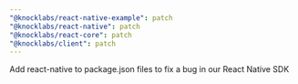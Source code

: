 ```yaml
---
"@knocklabs/react-native-example": patch
"@knocklabs/react-native": patch
"@knocklabs/react-core": patch
"@knocklabs/client": patch
---
```


Add react-native to package.json files to fix a bug in our React Native SDK

